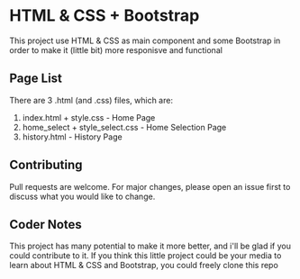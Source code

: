 # HTML & CSS + Bootstrap
This project use HTML & CSS as main component and some Bootstrap in order to make it (little bit) more responisve and functional

## Page List
There are 3 .html (and .css) files, which are:
1. index.html + style.css - Home Page
2. home_select + style_select.css - Home Selection Page
3. history.html - History Page

## Contributing
Pull requests are welcome. For major changes, please open an issue first to discuss what you would like to change.

## Coder Notes
This project has many potential to make it more better, and i'll be glad if you could contribute to it.
If you think this little project could be your media to learn about HTML & CSS and Bootstrap, you could freely clone this repo
